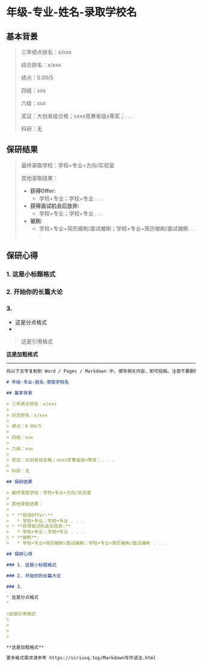 # 年级-专业-姓名-录取学校名

## 基本背景

> 三年绩点排名：x/xxx
>
> 综合排名：x/xxx
>
> 绩点：0.00/5
>
> 四级：xxx
>
> 六级：xxx
>
> 奖证：大创省级合格；xxxx竞赛省级x等奖；. . . 
>
> 科研：无

## 保研结果

> 最终录取学校：学校+专业+方向/实验室
>
> 其他录取结果：
>
> * **获得Offer:**
>   * 学校+专业；学校+专业 . . .
> * **获得面试机会后放弃:**
>   * 学校+专业；学校+专业 . . .
> * **被刷**:
>   * 学校+专业+简历被刷/面试被刷；学校+专业+简历被刷/面试被刷 . . .

## 保研心得

### 1. 这是小标题格式

### 2. 开始你的长篇大论

### 3. 

* 这是分点格式
* 

>这是引用格式
>
>
>
>

**这是加粗格式**

-------------------



```markdown
将以下文字复制到 Word / Pages / Markdown 中，填写相关内容，即可投稿。注意不要删除 # > * 等用于格式排版的字符。

# 年级-专业-姓名-录取学校名

## 基本背景

> 三年绩点排名：x/xxx
>
> 综合排名：x/xxx
>
> 绩点：0.00/5
>
> 四级：xxx
>
> 六级：xxx
>
> 奖证：大创省级合格；xxxx竞赛省级x等奖；. . . 
>
> 科研：无

## 保研结果

> 最终录取学校：学校+专业+方向/实验室
>
> 其他录取结果：
>
> * **获得Offer:**
>   * 学校+专业；学校+专业 . . .
> * **获得面试机会后放弃:**
>   * 学校+专业；学校+专业 . . .
> * **被刷**:
>   * 学校+专业+简历被刷/面试被刷；学校+专业+简历被刷/面试被刷 . . .

## 保研心得

### 1. 这是小标题格式

### 2. 开始你的长篇大论

### 3. 

* 这是分点格式
* 

>这是引用格式
>
>
>
>

**这是加粗格式**

更多格式需求请参考 https://siriusq.top/Markdown写作语法.html
```

